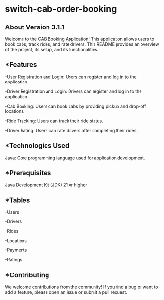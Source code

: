 # switch-cab-order-booking

## About Version 3.1.1
Welcome to the CAB Booking Application! This application allows users to book cabs, track rides, and rate drivers. This README provides an overview of the project, its setup, and its functionalities.

## *Features
-User Registration and Login: Users can register and log in to the application.

-Driver Registration and Login: Drivers can register and log in to the application.

-Cab Booking: Users can book cabs by providing pickup and drop-off locations.

-Ride Tracking: Users can track their ride status.

-Driver Rating: Users can rate drivers after completing their rides.

## *Technologies Used
Java: Core programming language used for application development.

## *Prerequisites
Java Development Kit (JDK) 21 or higher

## *Tables
  -Users
  
  -Drivers
  
  -Rides
  
  -Locations
  
  -Payments
  
  -Ratings
  
## *Contributing
We welcome contributions from the community! If you find a bug or want to add a feature, please open an issue or submit a pull request.
